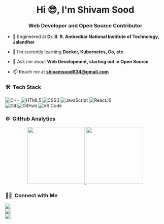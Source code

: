 <h1 align="center">Hi 😎, I'm Shivam Sood</h1>
<h3 align="center">Web Developer and Open Source Contributor</h3>
	
- 🏫 Engineered at **Dr. B. R. Ambedkar National Institute of Technology, Jalandhar**

- 🌱 I’m currently learning **Docker, Kubernetes, Go, etc.**

- 💬 Ask me about **Web Development, starting out in Open Source**

- 📫 Reach me at **shivamsood634@gmail.com**


	
### 🛠 &nbsp;Tech Stack

![C++](https://img.shields.io/badge/C%2B%2B-00599C?style=for-the-badge&logo=c%2B%2B&logoColor=white)
![HTML5](https://img.shields.io/badge/-HTML5-%23E44D27?style=for-the-badge&logo=html5&logoColor=ffffff)
![CSS3](https://img.shields.io/badge/-CSS3-%231572B6?style=for-the-badge&logo=css3)
![JavaScript](https://img.shields.io/badge/-JavaScript-%23F7DF1C?style=for-the-badge&logo=javascript&logoColor=000000&labelColor=%23F7DF1C&color=%23FFCE5A)
![ReactJS](https://img.shields.io/badge/React-20232A?style=for-the-badge&logo=react&logoColor=61DAFB)\
![Git](https://img.shields.io/badge/-Git-%23F05032?style=for-the-badge&logo=git&logoColor=%23ffffff)
![GitHub](https://img.shields.io/badge/-GitHub-181717?style=for-the-badge&logo=github)
![VS Code](http://img.shields.io/badge/-VS%20Code-007ACC?style=for-the-badge&logo=visual-studio-code&logoColor=ffffff)
<br/>

### ⚙️ &nbsp;GitHub Analytics

<p align="center">
<a href="https://github.com/Shivam-Afa">
  <img height="180em" src="https://github-readme-stats-eight-theta.vercel.app/api?username=Shivam-Afa&show_icons=true&theme=algolia&include_all_commits=true&count_private=true"/>
  <img height="180em" src="https://github-readme-stats-eight-theta.vercel.app/api/top-langs/?username=Shivam-Afa&layout=compact&langs_count=8&theme=algolia"/>	
</a>
</p>

### 🤝🏻 &nbsp;Connect with Me

<p>
<a href="https://www.linkedin.com/in/shivam-sood-66005a1a0/"><img src="https://img.shields.io/badge/-Shivam Sood-0077B5?style=flat&logo=Linkedin&logoColor=white"/></a><br>
<a href="mailto:shivamsood634@gmail.com"><img src="https://img.shields.io/badge/-shivamsood634@gmail.com-D14836?style=flat&logo=Gmail&logoColor=white"></a><br>
<a href="https://twitter.com/SoodX21"><img src="https://img.shields.io/badge/-@SoodX21-1877F2?style=flat&logo=Twitter&logoColor=white"/></a>
</p>
<!-- <p align="center"><img align="center" src="https://github-readme-streak-stats.herokuapp.com/?user=UtkarshMishra12&" alt="UtkarshMishra12" /></p> -->
